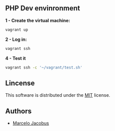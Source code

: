 PHP Dev envinronment
--------------------------------


**1 - Create the virtual machine:**

```bash
vagrant up
```

**2 - Log in:**

```bash
vagrant ssh
```

**4 - Test it**

```bash
vagrant ssh -c '~/vagrant/test.sh'
```

## Lincense

This software is distributed under the [MIT](MIT-LICENSE) license.

## Authors

- [Marcelo Jacobus](https://github.com/mjacobus)

